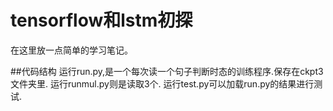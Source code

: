 # tensorflow和lstm初探

在这里放一点简单的学习笔记。

##代码结构
运行run.py,是一个每次读一个句子判断时态的训练程序.保存在ckpt3文件夹里.
运行runmul.py则是读取3个.
运行test.py可以加载run.py的结果进行测试.
